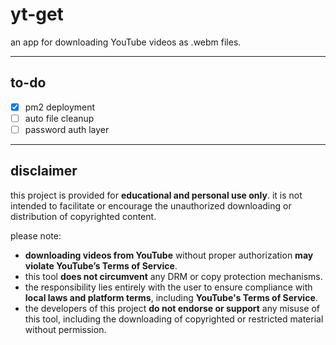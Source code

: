 # yt-get

an app for downloading YouTube videos as .webm files.

---

## to-do

- [x] pm2 deployment
- [ ] auto file cleanup
- [ ] password auth layer

---

## disclaimer

this project is provided for **educational and personal use only**. it is not intended to facilitate or encourage the unauthorized downloading or distribution of copyrighted content.

please note:

- **downloading videos from YouTube** without proper authorization **may violate YouTube’s Terms of Service**.
- this tool **does not circumvent** any DRM or copy protection mechanisms.
- the responsibility lies entirely with the user to ensure compliance with **local laws and platform terms**, including **YouTube's Terms of Service**.
- the developers of this project **do not endorse or support** any misuse of this tool, including the downloading of copyrighted or restricted material without permission.

